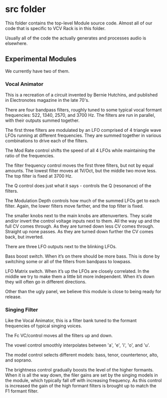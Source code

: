 # src folder
This folder contains the top-level Module source code. Almost all of our code that is specific to VCV Rack is in this folder.

Usually all of the code the actually generates and processes audio is elsewhere.
## Experimental Modules
We currently have two of them.
### Vocal Animator
This is a recreation of a circuit invented by Bernie Hutchins, and published in Electronotes magazine in the late 70's.

There are four bandpass filters, roughly tuned to some typical vocal formant frequencies: 522, 1340, 2570, and 3700 Hz. The filters are run in parallel, with their outputs summed together.

The first three filters are modulated by an LFO comprised of 4 triangle wave LFOs running at different frequencies. They are summed together in various combinations to drive each of the filters.

The Mod Rate control shifts the speed of all 4 LFOs while maintaining the ratio of the frequencies.

The filter frequency control moves the first three filters, but not by equal amounts. The lowest filter moves at 1V/Oct, but the middle two move less. The top filter is fixed at 3700 Hz.

The Q control does just what it says - controls the Q (resonance) of the filters.

The Modulation Depth controls how much of the summed LFOs get to each filter. Again, the lower filters move farther, and the top filter is fixed.

The smaller knobs next to the main knobs are attenuverters. They scale and/or invert the control voltage inputs next to them. All the way up and the full CV comes through. As they are turned down less CV comes through. Straight up none passes. As they are turned down further the CV comes back, but inverted.

There are three LFO outputs next to the blinking LFOs. 

Bass boost switch. When it’s on there should be more bass. This is done by switching some or all of the filters from bandpass to lowpass.


LFO Matrix switch. When it’s up the LFOs are closely correlated. In the middle we try to make them a little bit more independent. When it’s down they will often go in different directions.

Other than the ugly panel, we believe this module is close to being ready for release.
### Singing Filter
Like the Vocal Animator, this is a filter bank tuned to the formant frequencies of typical singing voices.

The Fc VC/control moves all the filters up and down.

The vowel control smoothly interpolates between 'a', 'e', 'i', 'o', and 'u'.

The model control selects different models: bass, tenor, countertenor, alto, and soprano.

The brightness control gradually boosts the level of the higher formants. When it is all the way down, the filer gains are set by the singing models in the module, which typically fall off with increasing frequency. As this control is increased the gain of the high formant filters is brought up to match the F1 formant filter.


